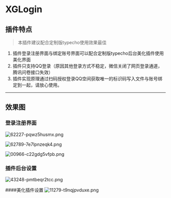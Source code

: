 # XGLogin

## 插件特点

> 本插件建议配合定制版typecho使用效果最佳


1. 插件登录注册界面与绑定账号界面可以配合定制版typecho后台美化插件使用美化界面
2. 插件只支持QQ登录（原因其他登录方式不稳定，微信关闭了网页登录通道，腾讯问卷接口失效）
3. 插件实现原理通过扫码授权登录QQ空间获取唯一的标识码写入文件与账号绑定到一起，请放心使用。


----------


## 效果图
### 登录注册界面
![62227-pqwz5husmx.png](https://www.xggm.top/usr/uploads/2022/08/1723855020.png)

![62789-7e7lpnzeqk4.png](https://www.xggm.top/usr/uploads/2022/08/3748085688.png)

![00966-c22gdg5vfpb.png](https://www.xggm.top/usr/uploads/2022/08/640484962.png)

### 插件后台设置

![43248-pmtbeqr2tcc.png](https://www.xggm.top/usr/uploads/2022/08/3168733205.png)

####美化插件设置
![11279-t9nqjpvduxe.png](https://www.xggm.top/usr/uploads/2022/08/1830078258.png)
